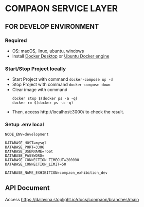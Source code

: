 # COMPAON SERVICE LAYER

## FOR DEVELOP ENVIRONMENT

### Required

- OS: macOS, linux, ubuntu, windows
- Install [Docker Desktop](https://www.docker.com/products/docker-desktop/) or [Ubuntu Docker engine](https://docs.docker.com/engine/install/ubuntu/)

### Start/Stop Project locally

- Start Project with command `docker-compose up -d`
- Stop Project with command `docker-compose down`
- Clear image with command
    ```
    docker stop $(docker ps -a -q)
    docker rm $(docker ps -a -q)
    ```
- Then, access http://localhost:3000/ to check the result.


### Setup .env local
```
NODE_ENV=development

DATABASE_HOST=mysql
DATABASE_PORT=3306
DATABASE_USERNAME=root
DATABASE_PASSWORD=
DATABASE_CONNECTION_TIMEOUT=200000
DATABASE_CONNECTION_LIMIT=50

DATABASE_NAME_EXHIBITION=compaon_exhibition_dev
```

## API Document
Access https://dalavina.stoplight.io/docs/compaon/branches/main
